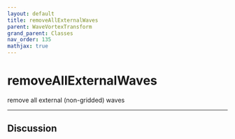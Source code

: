 ```yaml
---
layout: default
title: removeAllExternalWaves
parent: WaveVortexTransform
grand_parent: Classes
nav_order: 135
mathjax: true
---
```


#  removeAllExternalWaves

remove all external (non-gridded) waves


---

## Discussion

  
